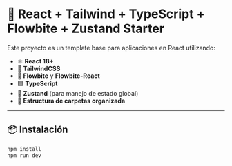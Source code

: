 # 🧪 React + Tailwind + TypeScript + Flowbite + Zustand Starter

Este proyecto es un template base para aplicaciones en React utilizando:

- ⚛️ **React 18+**
- 💨 **TailwindCSS**
- 🧩 **Flowbite** y **Flowbite-React**
- 🟦 **TypeScript**
- 🌱 **Zustand** (para manejo de estado global)
- 📁 **Estructura de carpetas organizada**

---

## 📦 Instalación

```bash
npm install
npm run dev
